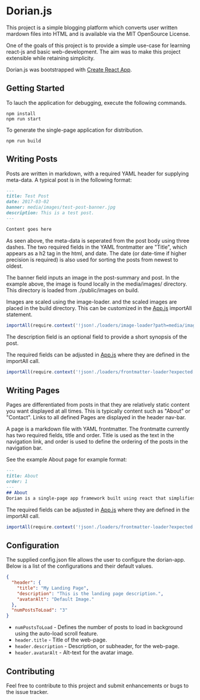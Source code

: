 # Dorian.js

This project is a simple blogging platform which converts user written mardown files into HTML and is available via the MIT OpenSource License.

One of the goals of this project is to provide a simple use-case for learning react-js and basic web-development. The aim was to make this project extensible while retaining simplicity.

Dorian.js was bootstrapped with [Create React App](https://github.com/facebookincubator/create-react-app).

## Getting Started
To lauch the application for debugging, execute the following commands.

```
npm install
npm run start
```

To generate the single-page application for distribution.

```
npm run build
```

## Writing Posts
Posts are written in markdown, with a required YAML header for supplying meta-data. A typical post is in the following format:

```md
---
title: Test Post
date: 2017-03-02
banner: media/images/test-post-banner.jpg
description: This is a test post.
---

Content goes here

```

As seen above, the meta-data is seperated from the post body using three dashes. The two required fields in the YAML frontmatter are "Title", which appears as a h2 tag in the html, and date. The date (or date-time if higher precision is required) is also used for sorting the posts from newest to oldest.

The banner field inputs an image in the post-summary and post. In the example above, the image is found locally in the media/images/ directory. This directory is loaded from ./public/images on build.

Images are scaled using the image-loader. and the scaled images are placed in the build directory. This can be customized in the [App.js](App.js) importAll statement.

```js
importAll(require.context('!json!./loaders/image-loader?path=media/images/&resizeWidth[]=1000&placeholder!../images/', true, /\.(jpe?g|png)$/));
```

The description field is an optional field to provide a short synopsis of the post.

The required fields can be adjusted in [App.js](App.js) where they are defined in the importAll call.

```js
importAll(require.context('!json!./loaders/frontmatter-loader?expected[]=date,expected[]=title!../posts/', true, /\.md$/))
```

## Writing Pages
Pages are differentiated from posts in that they are relatively static content you want displayed at all times. This is typically content such as "About" or "Contact". Links to all defined Pages are displayed in the header nav-bar.

A page is a markdown file with YAML frontmatter. The frontmatte currently has two required fields, title and order. Title is used as the text in the navigation link, and order is used to define the ordering of the posts in the navigation bar.

See the example About page for example format:

```md
---
title: About
order: 1
---
## About
Dorian is a single-page app framework built using react that simplifies landing-pages and blogs. See the [github page](https://github.com/jasongforbes/dorian-js) for up-to-date instructions on installation and usage.
```

The required fields can be adjusted in [App.js](App.js) where they are defined in the importAll call.

```js
importAll(require.context('!json!./loaders/frontmatter-loader?expected[]=title,expected[]=order!../pages/', true, /\.md$/))
```

## Configuration
The supplied config.json file allows the user to configure the dorian-app. Below is a list of the configurations and their default values.

```json
{
  "header": {
    "title": "My Landing Page",
    "description": "This is the landing page description.",
    "avatarAlt": "Default Image."
  },
  "numPostsToLoad": "3"
}
```

* `numPostsToLoad` -  Defines the number of posts to load in background using the auto-load scroll feature.
* `header.title` - Title of the web-page.
* `header.description` - Description, or subheader, for the web-page.
* `header.avatarAlt` - Alt-text for the avatar image.

## Contributing
Feel free to contribute to this project and submit enhancements or bugs to the issue tracker.
